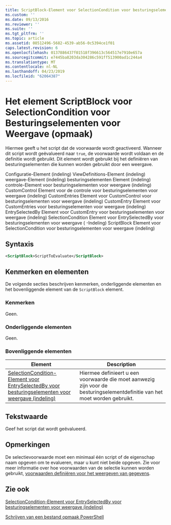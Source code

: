 ```yaml
---
title: ScriptBlock-Element voor SelectionCondition voor besturingselementen voor weergave (indeling) | Microsoft Docs
ms.custom: ''
ms.date: 09/13/2016
ms.reviewer: ''
ms.suite: ''
ms.tgt_pltfrm: ''
ms.topic: article
ms.assetid: 08512496-5682-4539-ab56-0c5394ce1f01
caps.latest.revision: 6
ms.openlocfilehash: 0137886437f01518f396613c564517e7910e657a
ms.sourcegitcommit: e7445ba8203da304286c591ff513900ad1c244a4
ms.translationtype: MT
ms.contentlocale: nl-NL
ms.lasthandoff: 04/23/2019
ms.locfileid: "62064387"
---
```

# <a name="scriptblock-element-for-selectioncondition-for-controls-for-view-format"></a>Het element ScriptBlock voor SelectionCondition voor Besturingselementen voor Weergave (opmaak)

Hiermee geeft u het script dat de voorwaarde wordt geactiveerd. Wanneer dit script wordt geëvalueerd naar `true`, de voorwaarde wordt voldaan en de definitie wordt gebruikt. Dit element wordt gebruikt bij het definiëren van besturingselementen die kunnen worden gebruikt door een weergave.

Configuratie-Element (indeling) ViewDefinitions-Element (indeling) weergave-Element (indeling) besturingselementen Element (indeling) controle-Element voor besturingselementen voor weergave (indeling) CustomControl Element voor de controle voor besturingselementen voor weergave (indeling) CustomEntries Element voor CustomControl voor besturingselementen voor weergave (indeling) CustomEntry Element voor CustomEntries voor besturingselementen voor weergave (indeling) EntrySelectedBy Element voor CustomEntry voor besturingselementen voor weergave (indeling) SelectionCondition Element voor EntrySelectedBy voor besturingselementen voor weergave ( -Indeling) ScriptBlock Element voor SelectionCondition voor besturingselementen voor weergave (indeling)

## <a name="syntax"></a>Syntaxis

```xml
<ScriptBlock>ScriptToEvaluate</ScriptBlock>
```

## <a name="attributes-and-elements"></a>Kenmerken en elementen

De volgende secties beschrijven kenmerken, onderliggende elementen en het bovenliggende element van de `ScriptBlock` element.

### <a name="attributes"></a>Kenmerken

Geen.

### <a name="child-elements"></a>Onderliggende elementen

Geen.

### <a name="parent-elements"></a>Bovenliggende elementen

|Element|Description|
|-------------|-----------------|
|[SelectionCondition-Element voor EntrySelectedBy voor besturingselementen voor weergave (indeling)](./selectioncondition-element-for-entryselectedby-for-controls-for-view-format.md)|Hiermee definieert u een voorwaarde die moet aanwezig zijn voor de besturingselementdefinitie van het moet worden gebruikt.|

## <a name="text-value"></a>Tekstwaarde

Geef het script dat wordt geëvalueerd.

## <a name="remarks"></a>Opmerkingen

De selectievoorwaarde moet een minimaal één script of de eigenschap naam opgeven om te evalueren, maar u kunt niet beide opgeven. Zie voor meer informatie over hoe voorwaarden van de selectie kunnen worden gebruikt, [voorwaarden definiëren voor het weergeven van gegevens](./defining-conditions-for-displaying-data.md).

## <a name="see-also"></a>Zie ook

[SelectionCondition-Element voor EntrySelectedBy voor besturingselementen voor weergave (indeling)](./selectioncondition-element-for-entryselectedby-for-controls-for-view-format.md)

[Schrijven van een bestand opmaak PowerShell](./writing-a-powershell-formatting-file.md)
